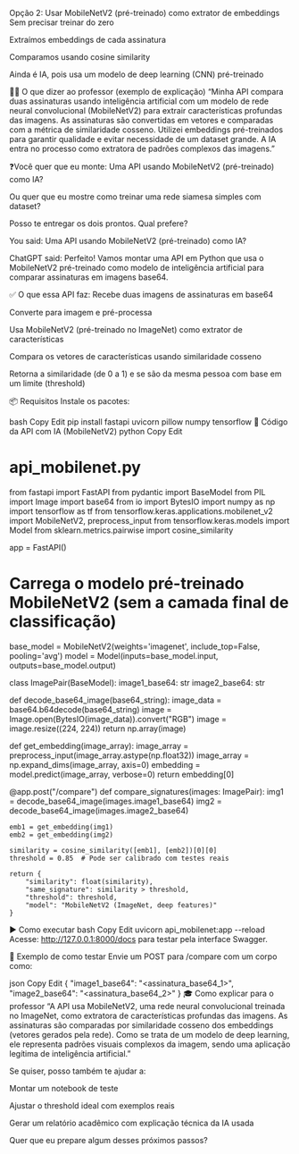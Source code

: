 Opção 2: Usar MobileNetV2 (pré-treinado) como extrator de embeddings
Sem precisar treinar do zero

Extraímos embeddings de cada assinatura

Comparamos usando cosine similarity

Ainda é IA, pois usa um modelo de deep learning (CNN) pré-treinado

👨‍🏫 O que dizer ao professor (exemplo de explicação)
“Minha API compara duas assinaturas usando inteligência artificial com um modelo de rede neural convolucional (MobileNetV2) para extrair características profundas das imagens. As assinaturas são convertidas em vetores e comparadas com a métrica de similaridade cosseno. Utilizei embeddings pré-treinados para garantir qualidade e evitar necessidade de um dataset grande. A IA entra no processo como extratora de padrões complexos das imagens.”

❓Você quer que eu monte:
Uma API usando MobileNetV2 (pré-treinado) como IA?

Ou quer que eu mostre como treinar uma rede siamesa simples com dataset?

Posso te entregar os dois prontos. Qual prefere?

You said:
Uma API usando MobileNetV2 (pré-treinado) como IA?

ChatGPT said:
Perfeito! Vamos montar uma API em Python que usa o MobileNetV2 pré-treinado como modelo de inteligência artificial para comparar assinaturas em imagens base64.

✅ O que essa API faz:
Recebe duas imagens de assinaturas em base64

Converte para imagem e pré-processa

Usa MobileNetV2 (pré-treinado no ImageNet) como extrator de características

Compara os vetores de características usando similaridade cosseno

Retorna a similaridade (de 0 a 1) e se são da mesma pessoa com base em um limite (threshold)

📦 Requisitos
Instale os pacotes:

bash
Copy
Edit
pip install fastapi uvicorn pillow numpy tensorflow
🧠 Código da API com IA (MobileNetV2)
python
Copy
Edit

# api_mobilenet.py

from fastapi import FastAPI
from pydantic import BaseModel
from PIL import Image
import base64
from io import BytesIO
import numpy as np
import tensorflow as tf
from tensorflow.keras.applications.mobilenet_v2 import MobileNetV2, preprocess_input
from tensorflow.keras.models import Model
from sklearn.metrics.pairwise import cosine_similarity

app = FastAPI()

# Carrega o modelo pré-treinado MobileNetV2 (sem a camada final de classificação)

base_model = MobileNetV2(weights='imagenet', include_top=False, pooling='avg')
model = Model(inputs=base_model.input, outputs=base_model.output)

class ImagePair(BaseModel):
image1_base64: str
image2_base64: str

def decode_base64_image(base64_string):
image_data = base64.b64decode(base64_string)
image = Image.open(BytesIO(image_data)).convert("RGB")
image = image.resize((224, 224))
return np.array(image)

def get_embedding(image_array):
image_array = preprocess_input(image_array.astype(np.float32))
image_array = np.expand_dims(image_array, axis=0)
embedding = model.predict(image_array, verbose=0)
return embedding[0]

@app.post("/compare")
def compare_signatures(images: ImagePair):
img1 = decode_base64_image(images.image1_base64)
img2 = decode_base64_image(images.image2_base64)

    emb1 = get_embedding(img1)
    emb2 = get_embedding(img2)

    similarity = cosine_similarity([emb1], [emb2])[0][0]
    threshold = 0.85  # Pode ser calibrado com testes reais

    return {
        "similarity": float(similarity),
        "same_signature": similarity > threshold,
        "threshold": threshold,
        "model": "MobileNetV2 (ImageNet, deep features)"
    }

▶️ Como executar
bash
Copy
Edit
uvicorn api_mobilenet:app --reload
Acesse: http://127.0.0.1:8000/docs para testar pela interface Swagger.

🧪 Exemplo de como testar
Envie um POST para /compare com um corpo como:

json
Copy
Edit
{
"image1_base64": "<assinatura_base64_1>",
"image2_base64": "<assinatura_base64_2>"
}
🎓 Como explicar para o professor
“A API usa MobileNetV2, uma rede neural convolucional treinada no ImageNet, como extratora de características profundas das imagens. As assinaturas são comparadas por similaridade cosseno dos embeddings (vetores gerados pela rede). Como se trata de um modelo de deep learning, ele representa padrões visuais complexos da imagem, sendo uma aplicação legítima de inteligência artificial.”

Se quiser, posso também te ajudar a:

Montar um notebook de teste

Ajustar o threshold ideal com exemplos reais

Gerar um relatório acadêmico com explicação técnica da IA usada

Quer que eu prepare algum desses próximos passos?

